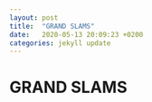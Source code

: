 ```yaml
---
layout: post
title:  "GRAND SLAMS"
date:   2020-05-13 20:09:23 +0200
categories: jekyll update
---
```


# GRAND SLAMS
